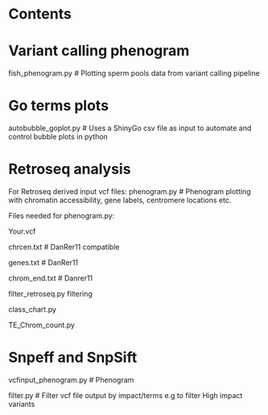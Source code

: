 # Contents


# Variant calling phenogram
fish_phenogram.py # Plotting sperm pools data from variant calling pipeline

# Go terms plots
autobubble_goplot.py # Uses a ShinyGo csv file as input to automate and control bubble plots in python

# Retroseq analysis
For Retroseq derived input vcf files:
phenogram.py # Phenogram plotting with chromatin accessibility, gene labels, centromere locations etc.

Files needed for phenogram.py:

Your.vcf

chrcen.txt # DanRer11 compatible 

genes.txt # DanRer11

chrom_end.txt # Danrer11

filter_retroseq.py filtering

class_chart.py 

TE_Chrom_count.py

# Snpeff and SnpSift
vcfinput_phenogram.py # Phenogram

filter.py # Filter vcf file output by impact/terms e.g to filter High impact variants



